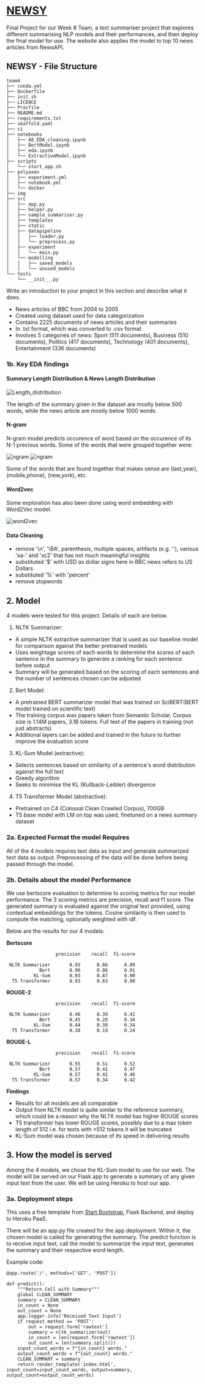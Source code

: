 # [NEWSY](https://text-summariser-newsy.herokuapp.com/)
Final Project for our Week 8 Team, a text summariser project that explores different summarising NLP models and their performances, and then deploy the final model for use. The website also applies the model to top 10 news articles from NewsAPI.


## NEWSY - File Structure


    team4
    ├── conda.yml
    ├── Dockerfile
    ├── init.sh
    ├── LICENCE
    ├── Procfile
    ├── README.md
    ├── requirements.txt
    ├── skaffold.yaml
    ├── ci
    ├── notebooks
    │   ├── A8_EDA_cleaning.ipynb
    │   ├── BertModel.ipynb
    │   ├── eda.ipynb
    │   └── ExtractiveModel.ipynb
    ├── scripts
    │   └── start_app.sh
    ├── polyaxon
    │   ├── experiment.yml
    │   ├── notebook.yml
    │   └── docker
    ├── img
    ├── src
    │   ├── app.py
    │   ├── helper.py
    │   ├── sample_summariser.py
    │   ├── templates
    │   ├── static
    │   ├── datapipeline
    │   │   ├── loader.py
    │   │   └── preprocess.py
    │   ├── experiment
    │   │   └── main.py
    │   └── modelling
    │   │   ├── saved_models
    │   │   └── unused_models
    └── tests
        └── __init__.py


Write an introduction to your project in this 
section and describe what it does.

- News articles of BBC from 2004 to 2005
- Created using dataset used for data categorization 
- Contains 2225 documents of news articles and their summaries
- In .txt format, which was converted to .csv format
- Involves 5 categories of news: Sport (511 documents), Business (510 documents), Politics (417 documents), Technology (401 documents), Entertainment (336 documents)

### 1b. Key EDA findings

#### **Summary Length Distribution & News Length Distribution**
![Length_distribution](src/static/img/summary_news_length_distribution1.png "Length distribution")

The length of the summary given in the dataset are mostly below 500 words, while the news article are mostly below 1000 words.

#### **N-gram**
N-gram model predicts occurence of word based on the occurence of its N-1 previous words. Some of the words that were grouped together were:

![ngram](src/static/img/n-gram11.png "ngram1") ![ngram](src/static/img/n-gram22.png "ngram2")


Some of the words that are found together that makes sense are (last,year), (mobile,phone), (new,york), etc.

#### **Word2vec**
Some exploration has also been done using word embedding with Word2Vec model.

![word2vec](src/static/img/word22vec.png "word2vec")

#### **Data Cleaning** 
- remove '\n', '\BA', parenthesis, multiple spaces, artifacts (e.g. '\'), various 'xa-' and 'xc2' that has not much meaningful insights
 - substituted '$' with USD as dollar signs here in BBC news refers to US Dollars
 - substituted '%' with 'percent'
 - remove stopwords


## 2. Model

4 models were tested for this project. Details of each are below.

1. NLTK Summarizer:
- A simple NLTK extractive summarizer that is used as our baseline model for comparison against the better pretrained models
- Uses weightage scores of each words to determine the scores of each sentence in the summary to generate a ranking for each sentence before output
- Summary will be generated based on the scoring of each sentences and the number of sentences chosen can be adjusted

2. Bert Model: 
- A pretrained BERT summarizer model that was trained on SciBERT(BERT model trained on scientific text)
- The training corpus was papers taken from Semantic Scholar. Corpus size is 1.14M papers, 3.1B tokens. Full text of the papers in training (not just abstracts)
- Additional layers can be added and trained in the future to further improve the evaluation score

3. KL-Sum Model (extractive):
- Selects sentences based on similarity of a sentence's word distribution against the full text
- Greedy algorithm
- Seeks to minimise the KL (Kullback–Leibler) divergence

4. T5 Transformer Model (abstractive):
- Pretrained on C4 (Colossal Clean Crawled Corpus), 700GB
- T5 base model with LM on top was used, finetuned on a news summary dataset

### 2a. Expected Format the model Requires
All of the 4 models requires text data as input and generate summarized text data as output. Preprocessing of the data will be done before being passed through the model.

### 2b. Details about the model Performance
We use bertscore evaluation to determine to scoring metrics for our model performance. The 3 scoring metrics are precision, recall and f1 score. The generated summary is evaluated against the original text provided, using contextual embeddings for the tokens. Cosine similarity is then used to compute the matching, optionally weighted with idf.

Below are the results for our 4 models:

__Bertscore__

                      precision    recall  f1-score

     NLTK Summarizer       0.93      0.86      0.89
                Bert       0.96      0.86      0.91
              KL-Sum       0.93      0.87      0.90
      T5 Transformer       0.93      0.83      0.88

__ROUGE-2__

                      precision    recall  f1-score

     NLTK Summarizer       0.46      0.39      0.41
                Bert       0.45      0.28      0.34
              KL-Sum       0.44      0.30      0.34
      T5 Transformer       0.38      0.19      0.24

__ROUGE-L__

                      precision    recall  f1-score

     NLTK Summarizer       0.55      0.51      0.52
                Bert       0.57      0.41      0.47
              KL-Sum       0.57      0.41      0.46
      T5 Transformer       0.57      0.34      0.42

__Findings__
- Results for all models are all comparable
- Output from NLTK model is quite similar to the reference summary, which could be a reason why the NLTK model has higher ROUGE scores
- T5 transformer has lower ROUGE scores, possibly due to a max token length of 512 i.e. for texts with >512 tokens it will be truncated
- KL-Sum model was chosen because of its speed in delivering results


## 3. How the model is served
Among the 4 models, we chose the KL-Sum model to use for our web. The model will be served on our Flask app to generate a summary of any given input text from the user. We will be using Heroku to host our app.

### 3a. Deployment steps
This uses a free template from [Start Bootstrap](https://startbootstrap.com/themes), Flask Backend, and deploy to Heroku PaaS.

There will be an app.py file created for the app deployment. Within it, the chosen model is called for generating the summary.
The predict function is to receive input text, call the model to summarize the input text, generates the summary and their respective word length. 

Example code:


```
@app.route('/', methods=['GET', 'POST'])

def predict():
    """Return Cell with Summary"""
    global CLEAN_SUMMARY
    summary = CLEAN_SUMMARY
    in_count = None
    out_count = None
    app.logger.info('Received Text Input')
    if request.method == 'POST':
        out = request.form['rawtext']
        summary = nltk_summarizer(out)
        in_count = len(request.form['rawtext'])
        out_count = len(summary.split())
    input_count_words = f"{in_count} words."
    output_count_words = f"{out_count} words."
    CLEAN_SUMMARY = summary
    return render_template('index.html', input_count=input_count_words, output=summary, output_count=output_count_words)
```
